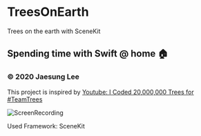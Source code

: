 # TreesOnEarth
Trees on the earth with SceneKit

## Spending time with Swift @ home 🏠

### © 2020 Jaesung Lee

This project is inspired by [Youtube: I Coded 20,000,000 Trees for #TeamTrees](https://www.youtube.com/watch?v=SNdtMjkRVrU)

![ScreenRecording](https://github.com/jaesung-wwdc/TreesOnEarth/blob/master/ScreenRecording.gif)

Used Framework: SceneKit
